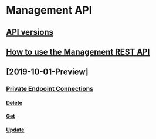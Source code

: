 # Management API
## [API versions](management-api-versions.md)
## [How to use the Management REST API](search-howto-management-rest-api.md)
## [2019-10-01-Preview]
### [Private Endpoint Connections]()
#### [Delete](2019-10-01-Preview\delete-privateendpointconnections.md)
#### [Get](2019-10-01-Preview\get-privateendpointconnections.md)
#### [Update](2019-10-01-Preview\update-privateendpointconnections.md)